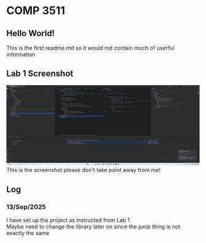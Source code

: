 # COMP 3511
## Hello World!
This is the first readme.md so it would not contain much of userful information

## Lab 1 Screenshot
![alt text](Screenshot%20Lab%201.png)
This is the screenshot please don't take point away from me!

## Log
### 13/Sep/2025
I have set up the project as instructed from Lab 1 <br>
Maybe need to change the library later on since the junip thing is not exactly the same